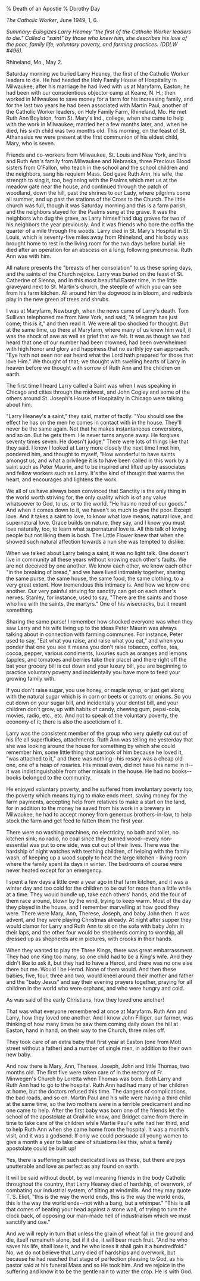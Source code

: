 % Death of an Apostle
% Dorothy Day

*The Catholic Worker*, June 1949, 1, 6.

*Summary: Eulogizes Larry Heaney "the first of the Catholic Worker
leaders to die." Called a "saint" by those who knew him, she describes
his love of the poor, family life, voluntary poverty, and farming
practices. (DDLW \#496).*

Rhineland, Mo., May 2.

 Saturday morning we buried Larry Heaney, the first of the Catholic
Worker leaders to die. He had headed the Holy Family House of
Hospitality in Milwaukee; after his marriage he had lived with us at
Maryfarm, Easton; he had been with our conscientious objector camp at
Keane, N. H.; then worked in Milwaukee to save money for a farm for his
increasing family, and for the last two years he had been associated
with Martin Paul, another of the Catholic Worker leaders, on Holy Family
Farm, Rhineland, Mo. He met Ruth Ann Boylston, from St. Mary's Ind.,
college, when she came to help with the work in Milwaukee; married her a
few months later, and, when he died, his sixth child was two months old.
This morning, on the feast of St. Athanasius we were present at the
first communion of his eldest child, Mary, who is seven.
 
Friends and co-workers from Milwaukee, St. Louis and New York, and his
and Ruth Ann's family from Milwaukee and Nebraska, three Precious Blood
sisters from O'Fallon, who teach in the school and the school children
and the neighbors, sang his requiem Mass. God gave Ruth Ann, his wife,
the strength to sing it, too, beginning with the Psalms which met us at
the meadow gate near the house, and continued through the patch of
woodland, down the hill, past the shrines to our Lady, where pilgrims
come all summer, and up past the stations of the Cross to the Church.
The little church was full, though it was Saturday morning and this is a
farm parish, and the neighbors stayed for the Psalms sung at the grave.
It was the neighbors who dug the grave, as Larry himself had dug graves
for two of his neighbors the year previously. And it was friends who
bore the coffin the quarter of a mile through the woods. Larry died in
St. Mary's Hospital in St. Louis, which is seventy-five miles away from
Rhineland, and his body was brought home to rest in the living room for
the two days before burial. He died after an operation for an abscess on
a lung, following pneumonia. Ruth Ann was with him.
 
 All nature presents the "breasts of her consolation" to us these spring
days, and the saints of the Church rejoice. Larry was buried on the
feast of St. Catherine of Sienna, and in this most beautiful Easter
time, in the little graveyard next to St. Martin's church, the steeple
of which you can see from his farm kitchen. All around him the dogwood
is in bloom, and redbirds play in the new green of trees and shrubs.

 I was at Maryfarm, Newburgh, when the news came of Larry's death. Tom
Sullivan telephoned me from New York, and said, "A telegram has just
come; this is it," and then read it. We were all too shocked for
thought. But at the same time, up there at Maryfarm, where many of us
knew him well, it was the shock of awe as well as grief that we felt. It
was as though we had heard that one of our number had been crowned, had
been overwhelmed with high honor and glory and happiness that no earthly
joy can approach. "Eye hath not seen nor ear heard what the Lord hath
prepared for those that love Him." We thought of that; we thought with
swelling hearts of Larry in heaven before we thought with sorrow of Ruth
Ann and the children on earth.
 
 The first time I heard Larry called a Saint was when I was speaking in
Chicago and cities through the midwest, and John Cogley and some of the
others around St. Joseph's House of Hospitality in Chicago were talking
about him.
 
 "Larry Heaney's a saint," they said, matter of factly. "You should see
the effect he has on the men he comes in contact with in the house.
They'll never be the same again. Not that he makes instantaneous
conversions, and so on. But he gets them. He never turns anyone away. He
forgives seventy times seven. He doesn't judge." There were lots of
things like that they said. I know I looked at Larry more closely the
next time I met him, pondered him, and thought to myself, "How wonderful
to have saints amongst us, and what a privilege it is to have been
called in this work by a saint such as Peter Maurin, and to be inspired
and lifted up by associates and fellow workers such as Larry. It's the
kind of thought that warms the heart, and encourages and lightens the
work.
 
 We all of us have always been convinced that Sanctity is the only thing
in the world worth striving for, the only quality which is of any value
whatsoever to God, to us, or to the world. "He has no need of our
goods." And when it comes down to it, we haven't so much to give the
poor. Except love. And it takes a saint to love, to know what love
means, natural love, and supernatural love. Grace builds on nature, they
say, and I know you must love naturally, too, to learn what supernatural
love is. All this talk of loving people but not liking them is bosh. The
Little Flower knew that when she showed such natural affection towards a
nun she was tempted to dislike.
 
 When we talked about Larry being a saint, it was no light talk. One
doesn't live in community all these years without knowing each other's
faults. We are not deceived by one another. We know each other, we know
each other "in the breaking of bread," and we have lived intimately
together, sharing the same purse, the same house, the same food, the
same clothing, to a very great extent. How tremendous this intimacy is.
And how we know one another. Our very painful striving for sanctity can
get on each other's nerves. Stanley, for instance, used to say, "There
are the saints and those who live with the saints, the martyrs." One of
his wisecracks, but it meant something. 
 
 Sharing the same purse! I remember how shocked everyone was when they
saw Larry and his wife living up to the ideas Peter Maurin was always
talking about in connection with farming communes. For instance, Peter
used to say, "Eat what you raise, and raise what you eat," and when you
ponder that one you see it means you don't raise tobacco, coffee, tea,
cocoa, pepper, various condiments, luxuries such as oranges and lemons
(apples, and tomatoes and berries take their place) and there right off
the bat your grocery bill is cut down and your luxury bill, you are
beginning to practice voluntary poverty and incidentally you have more
to feed your growing family with.

 If you don't raise sugar, you use honey, or maple syrup, or just get
along with the natural sugar which is in corn or beets or carrots or
onions. So you cut down on your sugar bill, and incidentally your
dentist bill, and your children don't grow, up with habits of candy,
chewing gum, pepsi-cola, movies, radio, etc., etc. And not to speak of
the voluntary poverty, the economy of it; there is also the asceticism
of it.
 
 Larry was the consistent member of the group who very quietly cut out
of his life all superfluities, attachments. Ruth Ann was telling me
yesterday that she was looking around the house for something by which
she could remember him, some little thing that partook of him because he
loved it, "was attached to it," and there was nothing--his rosary was a
cheap old one, one of a heap of rosaries. His missal even, did not have
his name in it--it was indistinguishable from other missals in the
house. He had no books--books belonged to the community.

 He enjoyed voluntary poverty, and he suffered from involuntary poverty
too, the poverty which means trying to make ends meet, saving money for
the farm payments, accepting help from relatives to make a start on the
land, for in addition to the money he saved from his work in a brewery
in Milwaukee, he had to accept money from generous brothers-in-law, to
help stock the farm and get feed to fatten them the first year.
 
 There were no washing machines, no electricity, no bath and toilet, no
kitchen sink; no radio, no coal since they burned wood--every
non-essential was put to one side, was cut out of their lives. There was
the hardship of night watches with teething children, of helping with
the family wash, of keeping up a wood supply to heat the large kitchen -
living room where the family spent its days in winter. The bedrooms of
course were never heated except for an emergency.
 
 I spent a few days a little over a year ago in that farm kitchen, and
it was a winter day and too cold for the children to be out for more
than a little while at a time. They would bundle up, take each others'
hands, and the four of them race around, blown by the wind, trying to
keep warm. Most of the day they played in the house, and I remember
marvelling at how good they were. There were Mary, Ann, Therese, Joseph,
and baby John then. It was advent, and they were playing Christmas
already. At night after supper they would clamor for Larry and Ruth Ann
to sit on the sofa with baby John in their laps, and the other four
would be shepherds coming to worship, all dressed up as shepherds are in
pictures, with crooks in their hands.
 
 When they wanted to play the Three Kings, there was great
embarrassment. They had one King too many, so one child had to be a
King's wife. And they didn't like to ask it, but they had to have a
Herod, and there was no one else there but me. Would I be Herod. None of
them would. And then these babies, five, four, three and two, would
kneel around their mother and father and the "baby Jesus" and say their
evening prayers together, praying for all children in the world who were
orphans, and who were hungry and cold.
 
 As was said of the early Christians, how they loved one another!
 
 That was what everyone remembered at once at Maryfarm. Ruth Ann and
Larry, how they loved one another. And I know John Filliger, our farmer,
was thinking of how many times he saw them coming daily down the hill at
Easton, hand in hand, on their way to the Church, three miles off.
 
 They took care of an extra baby that first year at Easton (one from
Mott street without a father) and a number of single men, in addition to
their own new baby.
 
 And now there is Mary, Ann, Therese, Joseph, John and little Thomas,
two months old. The first five were taken care of in the rectory of Fr.
Minwegen's Church by Loretta when Thomas was born. Both Larry and Ruth
Ann had to go to the hospital. Ruth Ann had had many of her children at
home, but the doctors refused this time. The dangers of complications,
the bad roads, and so on. Martin Paul and his wife were having a third
child at the same time, so the two mothers were in a terrible
predicament and no one came to help. After the first baby was born one
of the friends let the school of the apostolate at Grailville know, and
Bridget came from there in time to take care of the children while
Martie Paul's wife had her third, and to help Ruth Ann when she came
home from the hospital. It was a month's visit, and it was a godsend. If
only we could persuade all young women to give a month a year to take
care of situations like this, what a family apostolate could be built
up!
 
 Yes, there is suffering in such dedicated lives as these, but there are
joys unutterable and love as perfect as any found on earth.
 
 It will be said without doubt, by well meaning friends in the body
Catholic throughout the country, that Larry Heaney died of hardship, of
overwork, of combating our industrial system, of tilting at windmills.
And they may quote T. S. Eliot, "this is the way the world ends, this is
the way the world ends, this is the way the world ends--not with a bang,
but a whimper." "This is all that comes of beating your head against a
stone wall, of trying to turn the clock back, of opposing our man-made
hell of industrialism which we must sanctify and use."
 
 And we will reply in turn that unless the grain of wheat fall in the
ground and die, itself remaineth alone, but if it die, it will bear much
fruit. "And he who saves his life, shall lose it, and he who loses it
shall gain it a hundredfold." No, we do not believe that Larry died of
hardships and overwork, but because he had reached that stage of
perfection pleasing to God, as his pastor said at his funeral Mass and
so He took him. And we rejoice in the suffering and know it to be the
gentle rain to water the crop. He is with God.
